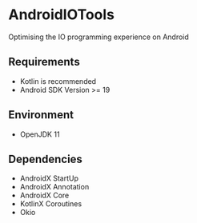 # AndroidIOTools
Optimising the IO programming experience on Android

## Requirements
- Kotlin is recommended
- Android SDK Version >= 19

## Environment
- OpenJDK 11

## Dependencies
- AndroidX StartUp
- AndroidX Annotation
- AndroidX Core
- KotlinX Coroutines
- Okio